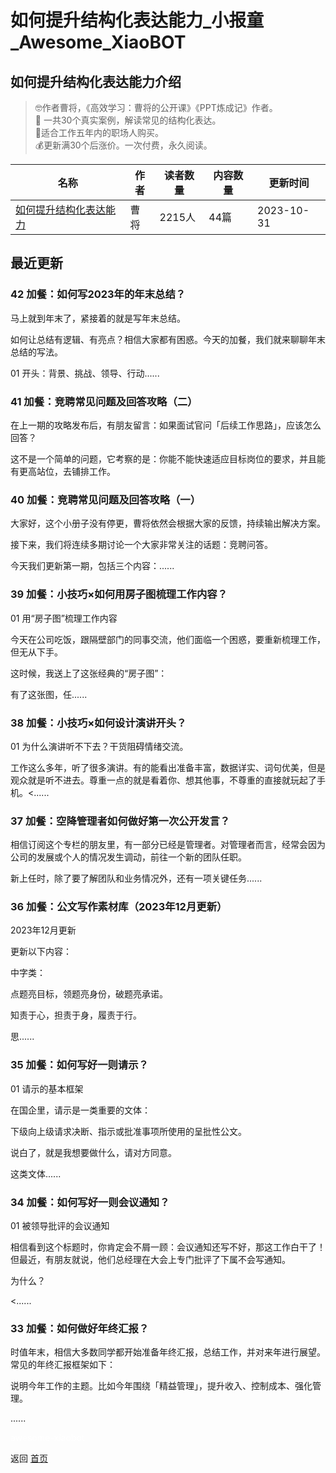 # 如何提升结构化表达能力_小报童_Awesome_XiaoBOT

## 如何提升结构化表达能力介绍
> 🤓作者曹将，《高效学习：曹将的公开课》《PPT炼成记》作者。    
🚀 一共30个真实案例，解读常见的结构化表达。    
👔适合工作五年内的职场人购买。    
💰更新满30个后涨价。一次付费，永久阅读。  
  


|名称|作者|读者数量|内容数量|更新时间|
|---|---|---|---|---|
|[如何提升结构化表达能力](https://xiaobot.net/p/jghbd?refer=9c3f1c95-a052-465a-9902-f6d75080262a)|曹将|2215人|44篇|2023-10-31|

## 最近更新
### 42 加餐：如何写2023年的年末总结？

马上就到年末了，紧接着的就是写年末总结。

如何让总结有逻辑、有亮点？相信大家都有困惑。今天的加餐，我们就来聊聊年末总结的写法。

01 开头：背景、挑战、领导、行动......

### 41 加餐：竞聘常见问题及回答攻略（二）

在上一期的攻略发布后，有朋友留言：如果面试官问「后续工作思路」，应该怎么回答？

这不是一个简单的问题，它考察的是：你能不能快速适应目标岗位的要求，并且能有更高站位，去铺排工作。

### 40 加餐：竞聘常见问题及回答攻略（一）

大家好，这个小册子没有停更，曹将依然会根据大家的反馈，持续输出解决方案。

接下来，我们将连续多期讨论一个大家非常关注的话题：竞聘问答。

今天我们更新第一期，包括三个内容：......

### 39 加餐：小技巧×如何用房子图梳理工作内容？

01 用“房子图”梳理工作内容

今天在公司吃饭，跟隔壁部门的同事交流，他们面临一个困惑，要重新梳理工作，但无从下手。

这时候，我送上了这张经典的“房子图”：

有了这张图，任......

### 38 加餐：小技巧×如何设计演讲开头？

01 为什么演讲听不下去？干货阻碍情绪交流。

工作这么多年，听了很多演讲。有的能看出准备丰富，数据详实、词句优美，但是观众就是听不进去。尊重一点的就是看着你、想其他事，不尊重的直接就玩起了手机。<......

### 37 加餐：空降管理者如何做好第一次公开发言？

相信订阅这个专栏的朋友里，有一部分已经是管理者。对管理者而言，经常会因为公司的发展或个人的情况发生调动，前往一个新的团队任职。

新上任时，除了要了解团队和业务情况外，还有一项关键任务......

### 36 加餐：公文写作素材库（2023年12月更新）

2023年12月更新

更新以下内容：

中字类：

点题亮目标，领题亮身份，破题亮承诺。

知责于心，担责于身，履责于行。

思......

### 35 加餐：如何写好一则请示？

01 请示的基本框架

在国企里，请示是一类重要的文体：

下级向上级请求决断、指示或批准事项所使用的呈批性公文。

说白了，就是我想要做什么，请对方同意。

这类文体......

### 34 加餐：如何写好一则会议通知？

01 被领导批评的会议通知

相信看到这个标题时，你肯定会不屑一顾：会议通知还写不好，那这工作白干了！但最近，有朋友就说，他们总经理在大会上专门批评了下属不会写通知。

为什么？

<......

### 33 加餐：如何做好年终汇报？

时值年末，相信大多数同学都开始准备年终汇报，总结工作，并对来年进行展望。常见的年终汇报框架如下：

说明今年工作的主题。比如今年围绕「精益管理」，提升收入、控制成本、强化管理。

......


<a href="https://github.com/Reno9527/awesome-xiaobot" style="color: white; text-decoration: none;">awesome-xiaobot</a>

返回 [首页](../README.md)

